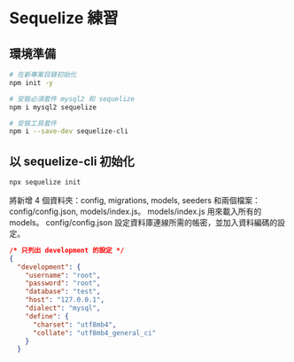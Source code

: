 # Sequelize 練習

## 環境準備

``` bash
# 在新專案目錄初始化
npm init -y

# 安裝必須套件 mysql2 和 sequelize
npm i mysql2 sequelize

# 安裝工具套件
npm i --save-dev sequelize-cli
```

## 以 sequelize-cli 初始化

``` bash
npx sequelize init
```

將新增 4 個資料夾：config, migrations, models, seeders 和兩個檔案：config/config.json, models/index.js。
models/index.js 用來載入所有的 models。
config/config.json 設定資料庫連線所需的帳密，並加入資料編碼的設定。

``` json
/* 只列出 development 的設定 */
{
  "development": {
    "username": "root",
    "password": "root",
    "database": "test",
    "host": "127.0.0.1",
    "dialect": "mysql",
    "define": {
      "charset": "utf8mb4",
      "collate": "utf8mb4_general_ci" 
    }
  }
```

